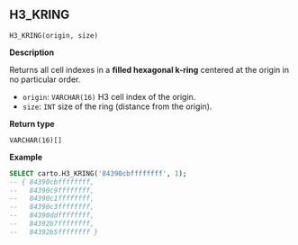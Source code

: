 ## H3_KRING

```sql:signature
H3_KRING(origin, size)
```

**Description**

Returns all cell indexes in a **filled hexagonal k-ring** centered at the origin in no particular order.

* `origin`: `VARCHAR(16)` H3 cell index of the origin.
* `size`: `INT` size of the ring (distance from the origin).

**Return type**

`VARCHAR(16)[]`

**Example**

```sql
SELECT carto.H3_KRING('84390cbffffffff', 1);
-- { 84390cbffffffff,
--   84390c9ffffffff,
--   84390c1ffffffff,
--   84390c3ffffffff,
--   84390ddffffffff,
--   84392b7ffffffff,
--   84392b5ffffffff }
```
